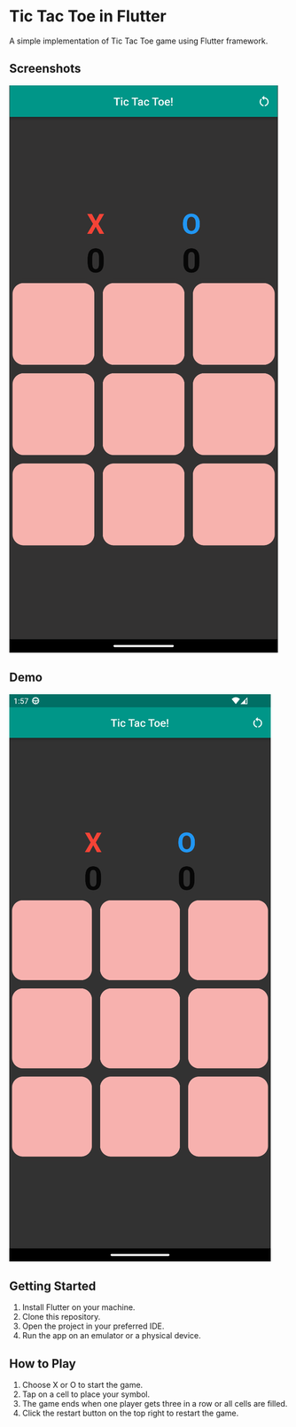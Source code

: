 # Tic Tac Toe in Flutter

A simple implementation of Tic Tac Toe game using Flutter framework.

## Screenshots

![Screenshot 1](lib\assets\GameScreen.png)

## Demo

![Demo](lib\assets\GamePlayGif.gif)

## Getting Started

1. Install Flutter on your machine.
2. Clone this repository.
3. Open the project in your preferred IDE.
4. Run the app on an emulator or a physical device.

## How to Play

1. Choose X or O to start the game.
2. Tap on a cell to place your symbol.
3. The game ends when one player gets three in a row or all cells are filled.
4. Click the restart button on the top right to restart the game.
